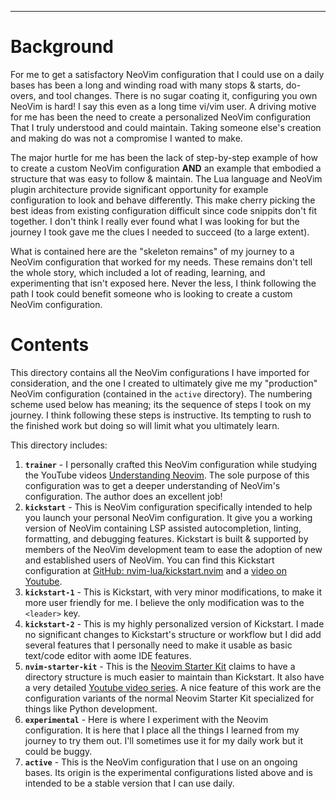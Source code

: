 <!-- vim: ts=2 sw=2 sts=2 et ai                                                 -- this is called a 'modeline' - [Modeline magic](https://vim.fandom.com/wiki/Modeline_magic), [Tab settings in Vim](https://arisweedler.medium.com/tab-settings-in-vim-1ea0863c5990) -->
<!-- vim: tabstop=2 shiftwidth=2 softtabstop=2 expandtab autoindent:            -- this is called a 'modeline' - [Modeline magic](https://vim.fandom.com/wiki/Modeline_magic), [Tab settings in Vim](https://arisweedler.medium.com/tab-settings-in-vim-1ea0863c5990) -->

<!-- markdownlint-disable MD001 MD012 MD033 MD041 MD045 -->
<!-- markdownlint-configure-file { "line-length": { "line_length": 300 } } -->
<!-- markdownlint-configure-file { "hr-style": { "style": "---------------", } } -->
<!-- markdownlint-configure-file { "blanks-around-headings": { "lines_above": 2, "lines_below": 0, } } -->
<!-- see [Markdownlint Documentation](https://docs.superoffice.com/contribute/markdown-guide/markdownlint.html) -->

<!--
Maintainer:   jeffskinnerbox@yahoo.com / www.jeffskinnerbox.me
Version:      0.0.1
-->

<!--
<div align="center">
<img src="https://raw.githubusercontent.com/jeffskinnerbox/blog/main/content/images/banners-bkgrds/work-in-progress.jpg" title="These materials require additional work and are not ready for general use." align="center" width=420px height=219px>
</div>
-->

--------------


# Background
For me to get a satisfactory NeoVim configuration that I could use on a daily bases
has been a long and winding road with many stops & starts, do-overs, and tool changes.
There is no sugar coating it, configuring you own NeoVim is hard!
I say this even as a long time vi/vim user.
A driving motive for me has been the need to create a personalized NeoVim configuration That I truly understood and could maintain.
Taking someone else's creation and making do was not a compromise I wanted to make.

The major hurtle for me has been the lack of step-by-step example of how to create a custom NeoVim configuration
**AND** an example that embodied a structure that was easy to follow & maintain.
The Lua language and NeoVim plugin architecture provide significant opportunity
for example configuration to look and behave differently.
This make cherry picking the best ideas from existing configuration difficult
since code snippits don't fit together.
I don't think I really ever found what I was looking for
but the journey I took gave me the clues I needed to succeed (to a large extent).

What is contained here are the "skeleton remains" of my journey to a NeoVim configuration that worked for my needs.
These remains don't tell the whole story, which included a lot of reading, learning, and experimenting that isn't exposed here.
Never the less, I think following the path I took could benefit someone who is looking to create a custom NeoVim configuration.


# Contents
This directory contains all the NeoVim configurations I have imported for consideration,
and the one I created to ultimately give me my "production" NeoVim configuration (contained in the `active` directory).
The numbering scheme used below has meaning; its the sequence of steps I took on my journey.
I think following these steps is instructive.
Its tempting to rush to the finished work but doing so will limit what you ultimately learn.

This directory includes:

1. **`trainer`** - I personally crafted this NeoVim configuration while studying the YouTube videos [Understanding Neovim][01].
   The sole purpose of this configuration was to get a deeper understanding of NeoVim's configuration.
   The author does an excellent job!
2. **`kickstart`** - This is NeoVim configuration specifically intended to help you launch your personal NeoVim configuration.
   It give you a working version of NeoVim containing LSP assisted autocompletion, linting, formatting, and debugging features.
   Kickstart is built & supported by members of the NeoVim development team to ease the adoption of new and established users of NeoVim.
   You can find this Kickstart configuration at [GitHub: nvim-lua/kickstart.nvim][02] and a [video on Youtube][04].
3. **`kickstart-1`** - This is Kickstart, with very minor modifications, to make it more user friendly for me.
   I believe the only modification was to the `<leader>` key.
4. **`kickstart-2`** - This is my highly personalized version of Kickstart.
   I made no significant changes to Kickstart's structure or workflow
   but I did add several features that I personally need to make it usable as basic text/code editor with aome IDE features.
5. **`nvim-starter-kit`** - This is the [Neovim Starter Kit][03] claims to have
   a directory structure is much easier to maintain than Kickstart.
   It also have a very detailed [Youtube video series][05].
   A nice feature of this work are the configuration variants of the normal Neovim Starter Kit
   specialized for things like Python development.
6. **`experimental`** - Here is where I experiment with the Neovim configuration.
   It is here that I place all the things I learned from my journey to try them out.
   I'll sometimes use it for my daily work but it could be buggy.
7. **`active`** - This is the NeoVim configuration that I use on an ongoing bases.
   Its origin is the experimental configurations listed above
   and is intended to be a stable version that I can use daily.



[01]:https://www.youtube.com/playlist?list=PLx2ksyallYzW4WNYHD9xOFrPRYGlntAft
[02]:https://github.com/nvim-lua/kickstart.nvim
[03]:https://github.com/bcampolo/nvim-starter-kit/tree/main
[04]:https://www.youtube.com/watch?v=m8C0Cq9Uv9o
[05]:https://www.youtube.com/playlist?list=PLD3V7KEd2M-tUghtES9iyl_ERa7sc1-HF

